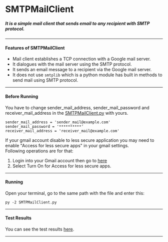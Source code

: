 # SMTPMailClient
##### It is a simple mail client that sends email to any recipient with SMTP protocol.
***
#### Features of SMTPMailClient
* Mail client establishes a TCP connection with a Google mail server.
* It dialogues with the mail server using the SMTP protocol.
* It sends an email message to a recipient via the Google mail server.
* It does not use `smtplib` which is a python module has built in methods to send mail using SMTP protocol.
***
#### Before Running
You have to change sender_mail_address, sender_mail_password and receiver_mail_address in the [SMTPMailClient.py](https://github.com/alihaydarkurban/Socket-Programming/blob/main/SMTPMailClient/SMTPMailClient.py) with yours.
```
sender_mail_address = 'sender_mail@example.com'
sender_mail_password = '**********'
receiver_mail_address = 'receiver_mail@example.com'
```
If your gmail account disable to less secure application you may need to enable "Access for less secure apps" in your gmail settings.<br/>
Following operations are for that:<br/>
1) Login into your Gmail account then go to [here](https://www.google.com/settings/security/lesssecureapps)
2) Select Turn On for Access for less secure apps.
***
#### Running
Open your terminal, go to the same path with the file and enter this:
```
py -2 SMTPMailClient.py
```
***
#### Test Results
You can see the test results [here](https://github.com/alihaydarkurban/Socket-Programming/blob/main/SMTPMailClient/TestResultsOfSMTPMailClient.pdf).
***
